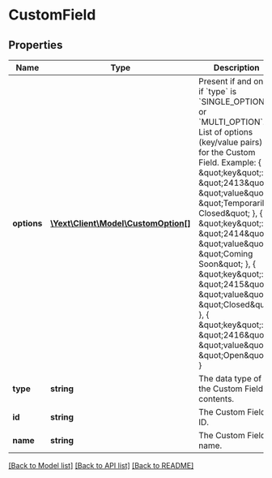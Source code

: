 # CustomField

## Properties
Name | Type | Description | Notes
------------ | ------------- | ------------- | -------------
**options** | [**\Yext\Client\Model\CustomOption[]**](CustomOption.md) | Present if and only if &#x60;type&#x60; is &#x60;SINGLE_OPTION&#x60; or &#x60;MULTI_OPTION&#x60;.  List of options (key/value pairs) for the Custom Field.  Example: {   {      \&quot;key\&quot;: \&quot;2413\&quot;,     \&quot;value\&quot;: \&quot;Temporarily Closed\&quot;   },   {     \&quot;key\&quot;: \&quot;2414\&quot;,     \&quot;value\&quot;: \&quot;Coming Soon\&quot;   },   {     \&quot;key\&quot;: \&quot;2415\&quot;,     \&quot;value\&quot;: \&quot;Closed\&quot;   },   {     \&quot;key\&quot;: \&quot;2416\&quot;,     \&quot;value\&quot;: \&quot;Open\&quot;   } } | [optional] 
**type** | **string** | The data type of the Custom Field&#39;s contents. | [optional] 
**id** | **string** | The Custom Field ID. | [optional] 
**name** | **string** | The Custom Field&#39;s name. | [optional] 

[[Back to Model list]](../README.md#documentation-for-models) [[Back to API list]](../README.md#documentation-for-api-endpoints) [[Back to README]](../README.md)


